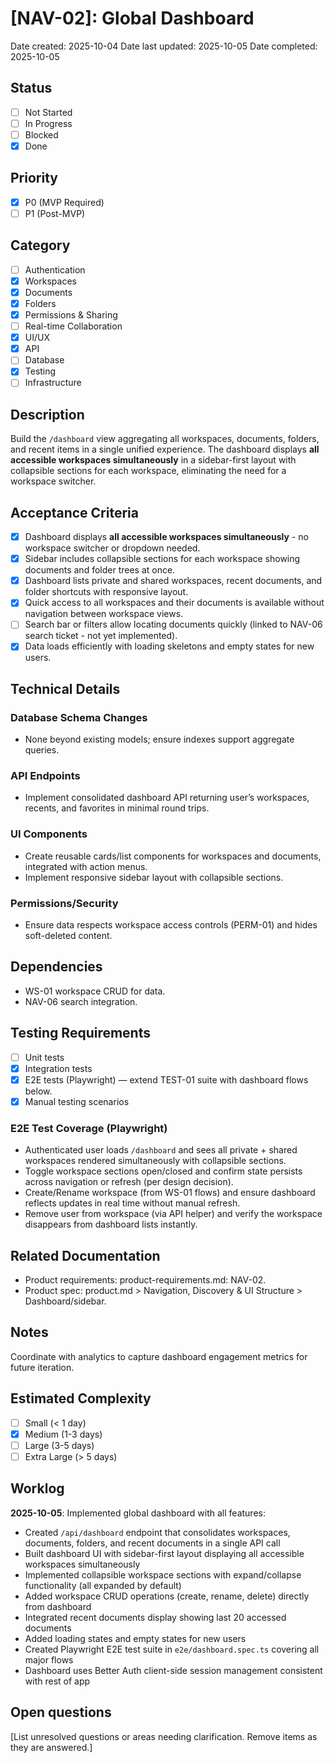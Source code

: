 # [NAV-02]: Global Dashboard

Date created: 2025-10-04
Date last updated: 2025-10-05
Date completed: 2025-10-05

## Status

- [ ] Not Started
- [ ] In Progress
- [ ] Blocked
- [x] Done

## Priority

- [x] P0 (MVP Required)
- [ ] P1 (Post-MVP)

## Category

- [ ] Authentication
- [x] Workspaces
- [x] Documents
- [x] Folders
- [x] Permissions & Sharing
- [ ] Real-time Collaboration
- [x] UI/UX
- [x] API
- [ ] Database
- [x] Testing
- [ ] Infrastructure

## Description

Build the `/dashboard` view aggregating all workspaces, documents, folders, and recent items in a single unified experience. The dashboard displays **all accessible workspaces simultaneously** in a sidebar-first layout with collapsible sections for each workspace, eliminating the need for a workspace switcher.

## Acceptance Criteria

- [x] Dashboard displays **all accessible workspaces simultaneously** - no workspace switcher or dropdown needed.
- [x] Sidebar includes collapsible sections for each workspace showing documents and folder trees at once.
- [x] Dashboard lists private and shared workspaces, recent documents, and folder shortcuts with responsive layout.
- [x] Quick access to all workspaces and their documents is available without navigation between workspace views.
- [ ] Search bar or filters allow locating documents quickly (linked to NAV-06 search ticket - not yet implemented).
- [x] Data loads efficiently with loading skeletons and empty states for new users.

## Technical Details

### Database Schema Changes

- None beyond existing models; ensure indexes support aggregate queries.

### API Endpoints

- Implement consolidated dashboard API returning user’s workspaces, recents, and favorites in minimal round trips.

### UI Components

- Create reusable cards/list components for workspaces and documents, integrated with action menus.
- Implement responsive sidebar layout with collapsible sections.

### Permissions/Security

- Ensure data respects workspace access controls (PERM-01) and hides soft-deleted content.

## Dependencies

- WS-01 workspace CRUD for data.
- NAV-06 search integration.

## Testing Requirements

- [ ] Unit tests
- [x] Integration tests
- [x] E2E tests (Playwright) — extend TEST-01 suite with dashboard flows below.
- [x] Manual testing scenarios

### E2E Test Coverage (Playwright)

- Authenticated user loads `/dashboard` and sees all private + shared workspaces rendered simultaneously with collapsible sections.
- Toggle workspace sections open/closed and confirm state persists across navigation or refresh (per design decision).
- Create/Rename workspace (from WS-01 flows) and ensure dashboard reflects updates in real time without manual refresh.
- Remove user from workspace (via API helper) and verify the workspace disappears from dashboard lists instantly.

## Related Documentation

- Product requirements: product-requirements.md: NAV-02.
- Product spec: product.md > Navigation, Discovery & UI Structure > Dashboard/sidebar.

## Notes

Coordinate with analytics to capture dashboard engagement metrics for future iteration.

## Estimated Complexity

- [ ] Small (< 1 day)
- [x] Medium (1-3 days)
- [ ] Large (3-5 days)
- [ ] Extra Large (> 5 days)

## Worklog

**2025-10-05**: Implemented global dashboard with all features:
- Created `/api/dashboard` endpoint that consolidates workspaces, documents, folders, and recent documents in a single API call
- Built dashboard UI with sidebar-first layout displaying all accessible workspaces simultaneously
- Implemented collapsible workspace sections with expand/collapse functionality (all expanded by default)
- Added workspace CRUD operations (create, rename, delete) directly from dashboard
- Integrated recent documents display showing last 20 accessed documents
- Added loading states and empty states for new users
- Created Playwright E2E test suite in `e2e/dashboard.spec.ts` covering all major flows
- Dashboard uses Better Auth client-side session management consistent with rest of app

## Open questions

[List unresolved questions or areas needing clarification. Remove items as they are answered.]
